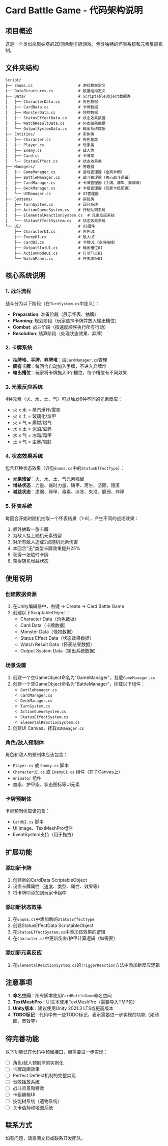 # Card Battle Game - 代码架构说明

## 项目概述
这是一个类似杀戮尖塔的2D回合制卡牌游戏，包含独特的怀表系统和元素反应机制。

## 文件夹结构

```
Script/
├── Enums.cs                    # 游戏枚举定义
├── DataStructures.cs           # 数据结构定义
├── Data/                       # ScriptableObject数据类
│   ├── CharacterData.cs        # 角色数据
│   ├── CardData.cs             # 卡牌数据
│   ├── MonsterData.cs          # 怪物数据
│   ├── StatusEffectData.cs     # 状态效果数据
│   ├── WatchResultData.cs      # 怀表结果数据
│   └── OutputSystemData.cs     # 输出系统数据
├── Entities/                   # 实体类
│   ├── Character.cs            # 角色基类
│   ├── Player.cs               # 玩家类
│   ├── Enemy.cs                # 敌人类
│   ├── Card.cs                 # 卡牌类
│   └── StatusEffect.cs         # 状态效果类
├── Managers/                   # 管理器
│   ├── GameManager.cs          # 游戏管理器（全局单例）
│   ├── BattleManager.cs        # 战斗管理器（核心战斗逻辑）
│   ├── CardManager.cs          # 卡牌管理器（手牌、牌库、弃牌堆）
│   ├── DeckManager.cs          # 卡组管理器（玩家卡组配置）
│   └── UIManager.cs            # UI管理器
├── Systems/                    # 系统类
│   ├── TurnSystem.cs           # 回合系统
│   ├── ActionQueueSystem.cs    # 行动队列系统
│   ├── ElementalReactionSystem.cs  # 元素反应系统
│   └── StatusEffectSystem.cs   # 状态效果系统
└── UI/                         # UI组件
    ├── CharacterUI.cs          # 角色UI
    ├── EnemyUI.cs              # 敌人UI
    ├── CardUI.cs               # 卡牌UI（支持拖拽）
    ├── OutputSlotUI.cs         # 输出槽位UI
    ├── ActionNodeUI.cs         # 行动节点UI
    └── WatchPanel.cs           # 怀表面板UI
```

## 核心系统说明

### 1. 战斗流程
战斗分为以下阶段（在`TurnSystem.cs`中定义）：
- **Preparation**: 准备阶段（展示怀表、抽牌）
- **Planning**: 规划阶段（玩家选择卡牌并放入输出槽位）
- **Combat**: 战斗阶段（按速度顺序执行所有行动）
- **Resolution**: 结算阶段（处理状态效果、弃牌）

### 2. 卡牌系统
- **抽牌堆、手牌、弃牌堆**：由`CardManager.cs`管理
- **固有卡牌**：每回合自动加入手牌，不进入弃牌堆
- **输出槽位**：玩家将卡牌拖入3个槽位，每个槽位有不同效果

### 3. 元素反应系统
4种元素（火、水、土、气）可以触发6种不同的元素反应：
- 火 x 水 = 蒸汽爆炸/雾影
- 火 x 土 = 玻璃化/熔甲
- 火 x 气 = 爆燃/焰气
- 水 x 土 = 泥沼/滋养
- 水 x 气 = 冰霜/霜甲
- 土 x 气 = 尘暴/岩肤

### 4. 状态效果系统
包含17种状态效果（详见`Enums.cs`中的`StatusEffectType`）：
- **元素残留**：火、水、土、气元素残留
- **增益状态**：力量、临时力量、铸甲、再生、坚固、隐匿
- **减益状态**：虚弱、碎甲、毒素、冰冻、失准、脆弱、炸弹

### 5. 怀表系统
每回合开始时随机抽取一个怀表结果（1-6），产生不同的战场效果：
1. 额外抽取一张卡牌
2. 为敌人挂上随机元素残留
3. 对所有敌人造成2点随机元素伤害
4. 本回合"无"类型卡牌效果提升25%
5. 获得一张临时卡牌
6. 获得随机增益状态

## 使用说明

### 创建数据资源
1. 在Unity编辑器中，右键 → Create → Card Battle Game
2. 创建以下ScriptableObject：
   - Character Data（角色数据）
   - Card Data（卡牌数据）
   - Monster Data（怪物数据）
   - Status Effect Data（状态效果数据）
   - Watch Result Data（怀表结果数据）
   - Output System Data（输出系统数据）

### 场景设置
1. 创建一个空GameObject命名为"GameManager"，挂载`GameManager.cs`
2. 创建一个空GameObject命名为"BattleManager"，挂载以下组件：
   - `BattleManager.cs`
   - `CardManager.cs`
   - `DeckManager.cs`
   - `TurnSystem.cs`
   - `ActionQueueSystem.cs`
   - `StatusEffectSystem.cs`
   - `ElementalReactionSystem.cs`
3. 创建UI Canvas，挂载`UIManager.cs`

### 角色/敌人预制体
角色和敌人的预制体应该包含：
- `Player.cs` 或 `Enemy.cs` 脚本
- `CharacterUI.cs` 或 `EnemyUI.cs` 组件（在子Canvas上）
- `Animator` 组件
- 血条、护甲条、状态图标等UI元素

### 卡牌预制体
卡牌预制体应该包含：
- `CardUI.cs` 脚本
- UI Image、TextMeshPro组件
- EventSystem支持（用于拖拽）

## 扩展功能

### 添加新卡牌
1. 创建新的CardData ScriptableObject
2. 设置卡牌属性（速度、类型、属性、效果等）
3. 将卡牌ID添加到玩家卡组中

### 添加新状态效果
1. 在`Enums.cs`中添加新的`StatusEffectType`
2. 创建StatusEffectData ScriptableObject
3. 在`StatusEffectSystem.cs`中添加该效果的逻辑
4. 在`Character.cs`中更新伤害/护甲计算逻辑（如需要）

### 添加新元素反应
1. 在`ElementalReactionSystem.cs`的`TriggerReaction`方法中添加新反应逻辑

## 注意事项

1. **命名空间**：所有脚本使用`CardBattleGame`命名空间
2. **TextMeshPro**：UI文本使用TextMeshPro（需要导入TMP包）
3. **Unity版本**：建议使用Unity 2021.3 LTS或更高版本
4. **TODO标记**：代码中有一些TODO标记，表示需要进一步实现的功能（如动画、音效等）

## 待完善功能

以下功能已在代码中预留接口，但需要进一步实现：
- [ ] 角色/敌人预制体的实例化
- [ ] 卡牌动画效果
- [ ] Perfect Deflect机制的完整实现
- [ ] 音效播放系统
- [ ] 战斗背景和特效
- [ ] 卡组编辑UI
- [ ] 技能树系统（遗物系统）
- [ ] 关卡选择和地图系统

## 联系方式
如有问题，请查阅文档或联系开发团队。

